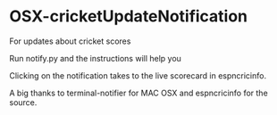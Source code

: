 # OSX-cricketUpdateNotification
For updates about cricket scores

Run notify.py and the instructions will help you

Clicking on the notification takes to the live scorecard in espncricinfo.

A big thanks to terminal-notifier for MAC OSX and espncricinfo for the source.


